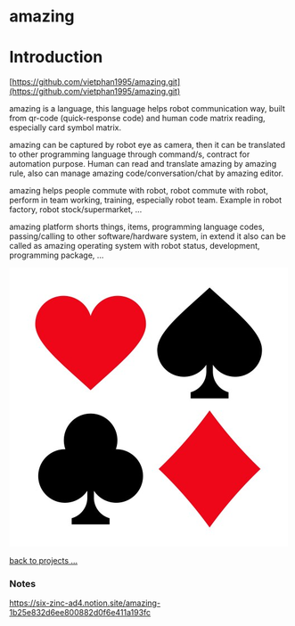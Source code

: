 # amazing

# Introduction

[https://github.com/vietphan1995/amazing.git](https://github.com/vietphan1995/amazing.git)

amazing is a language, this language helps robot communication way, built from qr-code (quick-response code) and human code matrix reading, especially card symbol matrix.

amazing can be captured by robot eye as camera, then it can be translated to other programming language through command/s, contract for automation purpose. Human can read and translate amazing by amazing rule, also can manage amazing code/conversation/chat by amazing editor.

amazing helps people commute with robot, robot commute with robot, perform in team working, training, especially robot team. Example in robot factory, robot stock/supermarket, …

amazing platform shorts things, items, programming language codes, passing/calling to other software/hardware system, in extend it also can be called as amazing operating system with robot status, development, programming package, …

![image.png](image.png)

[back to projects …](https://github.com/vietphan1995/projects)

### Notes
https://six-zinc-ad4.notion.site/amazing-1b25e832d6ee800882d0f6e411a193fc